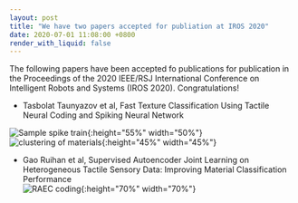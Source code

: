```yaml
---
layout: post
title: "We have two papers accepted for publiation at IROS 2020"
date: 2020-07-01 11:08:00 +0800
render_with_liquid: false
---
```

The following papers have been accepted fo publications for publication in the Proceedings of the 2020 IEEE/RSJ International Conference on Intelligent Robots and Systems (IROS 2020). Congratulations!
*  Tasbolat Taunyazov et al, Fast Texture Classification Using Tactile Neural Coding and Spiking Neural Network <br/>


![Sample spike train]({{site.url}}{{site.baseurl}}/assets/imgs/SNN_IROS/example2.png){:height="55%" width="50%"} 
![clustering of materials]({{site.url}}{{site.baseurl}}/assets/imgs/SNN_IROS/clustering_with_material.png){:height="45%" width="45%"}
* Gao Ruihan et al, Supervised Autoencoder Joint Learning on Heterogeneous Tactile Sensory Data: Improving Material Classification Performance <br/>
![RAEC coding]({{site.url}}{{site.baseurl}}/assets/imgs/AE_IROS/RAEC_coding.png){:height="70%" width="70%"}
